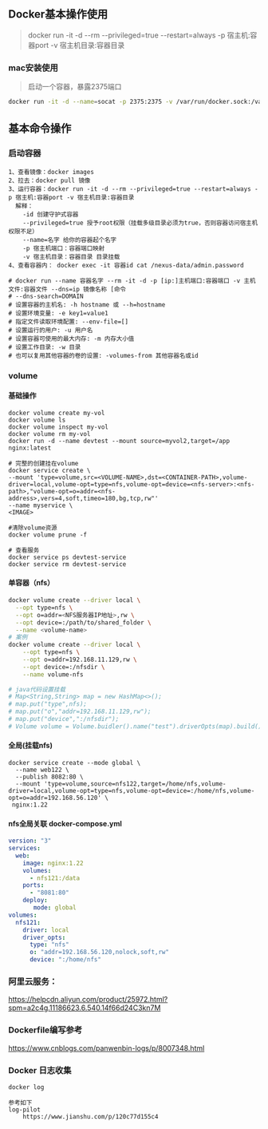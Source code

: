 ## Docker基本操作使用

> docker run -it -d --rm --privileged=true --restart=always -p 宿主机:容器port -v 宿主机目录:容器目录

### mac安装使用

> 启动一个容器，暴露2375端口

```sh
docker run -it -d --name=socat -p 2375:2375 -v /var/run/docker.sock:/var/run/docker.sock bobrik/socat TCP4-LISTEN:2375,fork,reuseaddr UNIX-CONNECT:/var/run/docker.sock
```

## 基本命令操作

### 启动容器

```shell
1、查看镜像：docker images 
2、拉去：docker pull 镜像
3、运行容器：docker run -it -d --rm --privileged=true --restart=always -p 宿主机:容器port -v 宿主机目录:容器目录
  解释：
    -id 创建守护式容器
    --privileged=true 授予root权限（挂载多级目录必须为true，否则容器访问宿主机权限不足）
    --name=名字 给你的容器起个名字
    -p 宿主机端口：容器端口映射
    -v 宿主机目录：容器目录 目录挂载
4、查看容器内： docker exec -it 容器id cat /nexus-data/admin.password

# docker run --name 容器名字 --rm -it -d -p [ip:]主机端口:容器端口 -v 主机文件:容器文件 --dns=ip 镜像名称 [命令
# --dns-search=DOMAIN 
# 设置容器的主机名: -h hostname 或 --h=hostname 
# 设置环境变量: -e key1=value1
# 指定文件读取环境配置: --env-file=[]
# 设置运行的用户: -u 用户名
# 设置容器可使用的最大内存: -m 内存大小值
# 设置工作目录: -w 目录
# 也可以复用其他容器的卷的设置: -volumes-from 其他容器名或id
```

### volume

#### 基础操作

```shell
docker volume create my-vol
docker volume ls
docker volume inspect my-vol
docker volume rm my-vol
docker run -d --name devtest --mount source=myvol2,target=/app nginx:latest

# 完整的创建挂在volume
docker service create \
--mount 'type=volume,src=<VOLUME-NAME>,dst=<CONTAINER-PATH>,volume-driver=local,volume-opt=type=nfs,volume-opt=device=<nfs-server>:<nfs-path>,"volume-opt=o=addr=<nfs-address>,vers=4,soft,timeo=180,bg,tcp,rw"'
--name myservice \
<IMAGE>

#清除volume资源
docker volume prune -f

# 查看服务
docker service ps devtest-service
docker service rm devtest-service
```

#### 单容器（nfs）

```sh
docker volume create --driver local \
  --opt type=nfs \
  --opt o=addr=<NFS服务器IP地址>,rw \
  --opt device=:/path/to/shared_folder \
  --name <volume-name>
# 案例
docker volume create --driver local \
	--opt type=nfs \
	--opt o=addr=192.168.11.129,rw \
	--opt device=:/nfsdir \
	--name volume-nfs
	
# java代码设置挂载
# Map<String,String> map = new HashMap<>();
# map.put("type",nfs);
# map.put("o","addr=192.168.11.129,rw");
# map.put("device",":/nfsdir");
# Volume volume = Volume.buidler().name("test").driverOpts(map).build();
```

#### 全局(挂载nfs)

```shell
docker service create --mode global \
  --name web122 \
  --publish 8082:80 \
  --mount 'type=volume,source=nfs122,target=/home/nfs,volume-driver=local,volume-opt=type=nfs,volume-opt=device=:/home/nfs,volume-opt=o=addr=192.168.56.120' \
 nginx:1.22
```

#### nfs全局关联 docker-compose.yml

```yaml
version: "3"
services:
  web:
    image: nginx:1.22
    volumes:
      - nfs121:/data
    ports:
      - "8081:80"  
    deploy:    
       mode: global  
volumes:
  nfs121:
    driver: local
    driver_opts:
      type: "nfs"
      o: "addr=192.168.56.120,nolock,soft,rw"
      device: ":/home/nfs"
```



### 阿里云服务：

https://helpcdn.aliyun.com/product/25972.html?spm=a2c4g.11186623.6.540.14f66d24C3kn7M

### Dockerfile编写参考

https://www.cnblogs.com/panwenbin-logs/p/8007348.html

### Docker 日志收集

```
docker log 

参考如下
log-pilot
	https://www.jianshu.com/p/120c77d155c4
```

